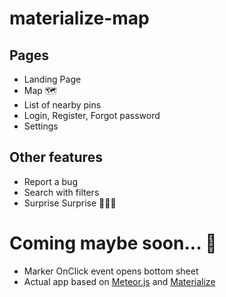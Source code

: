 # materialize-map

## Pages
* Landing Page
* Map 🗺
* List of nearby pins
* Login, Register, Forgot password
* Settings

## Other features
* Report a bug
* Search with filters
* Surprise Surprise 🤗🤗🤗

# Coming maybe soon... 🚀
* Marker OnClick event opens bottom sheet
* Actual app based on [Meteor.js](https://github.com/meteor/meteor) and [Materialize](https://github.com/Dogfalo/materialize)
